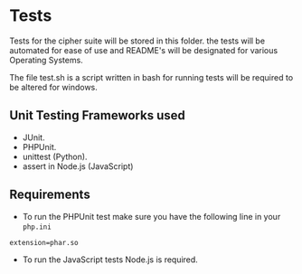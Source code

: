 Tests
=====

Tests for the cipher suite will be stored in this folder. 
the tests will be automated for ease of use and README's
will be designated for various Operating Systems.

The file test.sh is a script written in bash for running tests
will be required to be altered for windows. 

Unit Testing Frameworks used
----------------------------

- JUnit.
- PHPUnit.
- unittest (Python).
- assert in Node.js (JavaScript)

Requirements
------------
- To run the PHPUnit test make sure you have the following 
  line in your `php.ini`
```
extension=phar.so
```
- To run the JavaScript tests Node.js is required.
